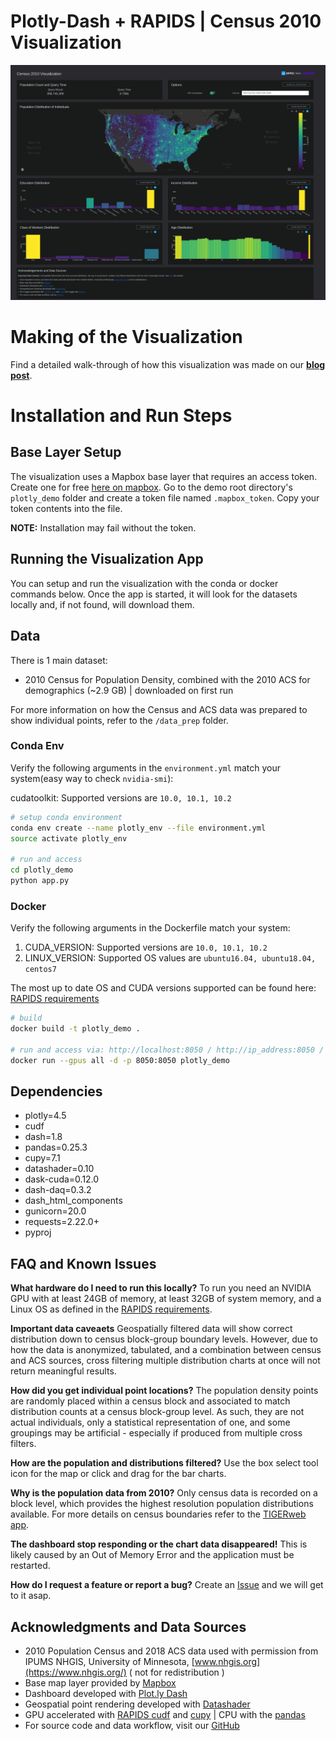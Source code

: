 # Plotly-Dash + RAPIDS | Census 2010 Visualization

![](./census-demo.png)

# Making of the Visualization
Find a detailed walk-through of how this visualization was made on our **[blog post](https://medium.com/rapids-ai/plotly-census-viz-dashboard-powered-by-rapids-1503b3506652)**.


# Installation and Run Steps

## Base Layer Setup
The visualization uses a Mapbox base layer that requires an access token. Create one for free [here on mapbox](https://www.mapbox.com/help/define-access-token/). Go to the demo root directory's `plotly_demo` folder and create a token file named `.mapbox_token`. Copy your token contents into the file.

**NOTE:** Installation may fail without the token.

## Running the Visualization App

You can setup and run the visualization with the conda or docker commands below. Once the app is started, it will look for the datasets locally and, if not found, will download them.

## Data 
There is 1 main dataset:

- 2010 Census for Population Density, combined with the 2010 ACS for demographics  (~2.9 GB) | downloaded on first run

For more information on how the Census and ACS data was prepared to show individual points, refer to the `/data_prep` folder.

### Conda Env

Verify the following arguments in the `environment.yml` match your system(easy way to check `nvidia-smi`):

cudatoolkit: Supported versions are `10.0, 10.1, 10.2`

```bash
# setup conda environment 
conda env create --name plotly_env --file environment.yml
source activate plotly_env

# run and access
cd plotly_demo
python app.py
```


### Docker

Verify the following arguments in the Dockerfile match your system:

1. CUDA_VERSION: Supported versions are `10.0, 10.1, 10.2`
2. LINUX_VERSION: Supported OS values are `ubuntu16.04, ubuntu18.04, centos7`

The most up to date OS and CUDA versions supported can be found here: [RAPIDS requirements](https://rapids.ai/start.html#req)

```bash
# build
docker build -t plotly_demo .

# run and access via: http://localhost:8050 / http://ip_address:8050 / http://0.0.0.0:8050
docker run --gpus all -d -p 8050:8050 plotly_demo
```

## Dependencies

- plotly=4.5
- cudf
- dash=1.8
- pandas=0.25.3
- cupy=7.1
- datashader=0.10
- dask-cuda=0.12.0
- dash-daq=0.3.2
- dash_html_components
- gunicorn=20.0
- requests=2.22.0+
- pyproj


## FAQ and Known Issues

**What hardware do I need to run this locally?** To run you need an NVIDIA GPU with at least 24GB of memory, at least 32GB of system memory, and a Linux OS as defined in the [RAPIDS requirements](https://rapids.ai/start.html#req).

**Important data caveaets** Geospatially filtered data will show correct distribution down to census block-group boundary levels. However, due to how the data is anonymized, tabulated, and a combination between census and ACS sources, cross filtering multiple distribution charts at once will not return meaningful results.

**How did you get individual point locations?** The population density points are randomly placed within a census block and associated to match distribution counts at a census block-group level. As such, they are not actual individuals, only a statistical representation of one, and some groupings may be artificial - especially if produced from multiple cross filters. 

**How are the population and distributions filtered?** Use the box select tool icon for the map or click and drag for the bar charts.

**Why is the population data from 2010?** Only census data is recorded on a block level, which provides the highest resolution population distributions available. For more details on census boundaries refer to the [TIGERweb app](https://tigerweb.geo.census.gov/tigerwebmain/TIGERweb_apps.html). 

**The dashboard stop responding or the chart data disappeared!** This is likely caused by an Out of Memory Error and the application must be restarted. 

**How do I request a feature or report a bug?** Create an [Issue](https://github.com/rapidsai/plotly-dash-rapids-census-demo/issues) and we will get to it asap. 


## Acknowledgments and Data Sources

- 2010 Population Census and 2018 ACS data used with permission from IPUMS NHGIS, University of Minnesota, [www.nhgis.org](https://www.nhgis.org/) ( not for redistribution )
- Base map layer provided by [Mapbox](https://www.mapbox.com/)
- Dashboard developed with [Plot.ly Dash](https://plotly.com/dash/)
- Geospatial point rendering developed with [Datashader](https://datashader.org/)
- GPU accelerated with [RAPIDS cudf](https://rapids.ai/) and [cupy](https://cupy.chainer.org/) | CPU with the [pandas](https://pandas.pydata.org/)
- For source code and data workflow, visit our [GitHub](https://github.com/rapidsai/plotly-dash-rapids-census-demo/tree/main)
